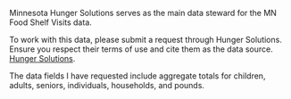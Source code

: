 Minnesota Hunger Solutions serves as the main data steward for the MN Food Shelf Visits data.

To work with this data, please submit a request through Hunger Solutions. Ensure you respect their terms of use and cite them as the data source. [Hunger Solutions](https://www.hungersolutions.org/contact-us/).

The data fields I have requested include aggregate totals for children, adults, seniors, individuals, households, and pounds.
